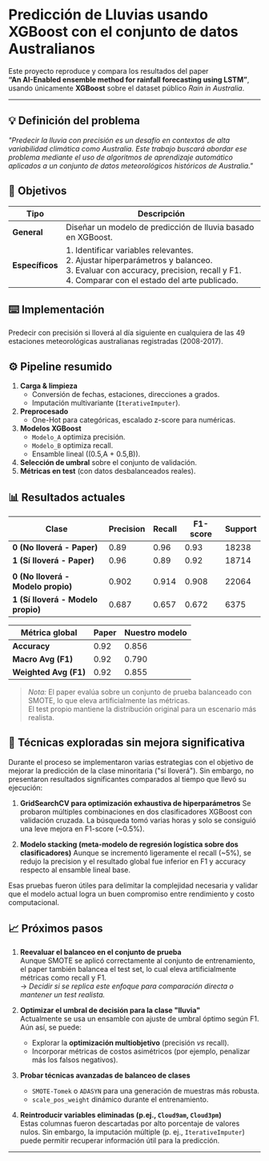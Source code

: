 # Predicción de Lluvias usando XGBoost con el conjunto de datos Australianos

Este proyecto reproduce y compara los resultados del paper  
**“An AI-Enabled ensemble method for rainfall forecasting using LSTM”**,  
usando únicamente **XGBoost** sobre el dataset público *Rain in Australia*.

---

## 💡 Definición del problema

*"Predecir la lluvia con precisión es un desafío en contextos de alta variabilidad climática como Australia. Este trabajo buscará abordar ese problema mediante el uso de algoritmos de aprendizaje automático aplicados a un conjunto de datos meteorológicos históricos de Australia."*


## 🎯 Objetivos
| Tipo | Descripción |
|------|-------------|
| **General** | Diseñar un modelo de predicción de lluvia basado en XGBoost. |
| **Específicos** | 1. Identificar variables relevantes.<br>2. Ajustar hiperparámetros y balanceo.<br>3. Evaluar con accuracy, precision, recall y F1.<br>4. Comparar con el estado del arte publicado. |

## ⌨️ Implementación
Predecir con precisión si lloverá al día siguiente en cualquiera de las 49 estaciones meteorológicas australianas registradas (2008-2017).


## ⚙️ Pipeline resumido
1. **Carga & limpieza**  
   - Conversión de fechas, estaciones, direcciones a grados.  
   - Imputación multivariante (`IterativeImputer`).  
2. **Preprocesado**  
   - One-Hot para categóricas, escalado z-score para numéricas.  
3. **Modelos XGBoost**  
   - `Modelo_A` optimiza precisión.<br>
   - `Modelo_B` optimiza recall.  
   - Ensamble lineal \((0.5\,A + 0.5\,B)\).  
4. **Selección de umbral** sobre el conjunto de validación.  
5. **Métricas en test** (con datos desbalanceados reales).  

## 📊 Resultados actuales

| Clase                 | Precision | Recall | F1-score | Support |
|----------------------|-----------|--------|----------|---------|
| **0 (No lloverá - Paper)**   | 0.89      | 0.96   | 0.93     | 18238   |
| **1 (Sí lloverá - Paper)**   | 0.96      | 0.89   | 0.92     | 18714   |  
|                      |           |        |          |         |
| **0 (No lloverá - Modelo propio)**   | 0.902     | 0.914  | 0.908    | 22064   | 
| **1 (Sí lloverá - Modelo propio)**   | 0.687     | 0.657  | 0.672    |  6375   |

| Métrica global       | Paper      | Nuestro modelo |
|----------------------|------------|-----------------|
| **Accuracy**         | 0.92       | 0.856           |
| **Macro Avg (F1)**   | 0.92       | 0.790           |
| **Weighted Avg (F1)**| 0.92       | 0.855           |

> *Nota:* El paper evalúa sobre un conjunto de prueba balanceado con SMOTE, lo que eleva artificialmente las métricas.  
> El test propio mantiene la distribución original para un escenario más realista.

## 🧪 Técnicas exploradas sin mejora significativa
Durante el proceso se implementaron varias estrategias con el objetivo de mejorar la predicción de la clase minoritaria ("sí lloverá"). Sin embargo, no presentaron resultados significantes comparados al tiempo que llevó su ejecución:

1. **GridSearchCV para optimización exhaustiva de hiperparámetros**
Se probaron múltiples combinaciones en dos clasificadores XGBoost con validación cruzada. La búsqueda tomó varias horas y solo se consiguió una leve mejora en F1-score (~0.5%).

2. **Modelo stacking (meta-modelo de regresión logística sobre dos clasificadores)**
Aunque se incrementó ligeramente el recall (~5%), se redujo la precision y el resultado global fue inferior en F1 y accuracy respecto al ensamble lineal base.

Esas pruebas fueron útiles para delimitar la complejidad necesaria y validar que el modelo actual logra un buen compromiso entre rendimiento y costo computacional.

## 📈 Próximos pasos
1. **Reevaluar el balanceo en el conjunto de prueba**  
   Aunque SMOTE se aplicó correctamente al conjunto de entrenamiento, el paper también balancea el test set, lo cual eleva artificialmente métricas como recall y F1.  
   → *Decidir si se replica este enfoque para comparación directa o mantener un test realista.*

2. **Optimizar el umbral de decisión para la clase "lluvia"**  
   Actualmente se usa un ensamble con ajuste de umbral óptimo según F1. Aún así, se puede:  
   - Explorar la **optimización multiobjetivo** (precisión *vs* recall).  
   - Incorporar métricas de costos asimétricos (por ejemplo, penalizar más los falsos negativos).

3. **Probar técnicas avanzadas de balanceo de clases**  
   - `SMOTE-Tomek` o `ADASYN` para una generación de muestras más robusta.  
   - `scale_pos_weight` dinámico durante el entrenamiento.  

4. **Reintroducir variables eliminadas (p.ej., `Cloud9am`, `Cloud3pm`)**  
   Estas columnas fueron descartadas por alto porcentaje de valores nulos. Sin embargo, la imputación múltiple (p. ej., `IterativeImputer`) puede permitir recuperar información útil para la predicción.

---

